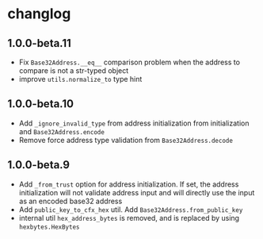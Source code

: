 # changlog

## 1.0.0-beta.11

* Fix `Base32Address.__eq__` comparison problem when the address to compare is not a str-typed object
* improve `utils.normalize_to` type hint

## 1.0.0-beta.10

* Add `_ignore_invalid_type` from address initialization from initialization and `Base32Address.encode`
* Remove force address type validation from `Base32Address.decode`

## 1.0.0-beta.9

* Add `_from_trust` option for address initialization. If set, the address initialization will not validate address input and will directly use the input as an encoded base32 address
* Add `public_key_to_cfx_hex` util. Add `Base32Address.from_public_key`
* internal util `hex_address_bytes` is removed, and is replaced by using `hexbytes.HexBytes`
